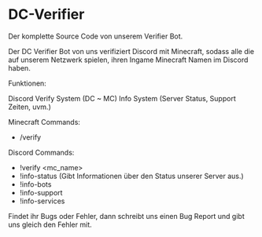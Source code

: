 # DC-Verifier

Der komplette Source Code von unserem Verifier Bot.

Der DC Verifier Bot von uns verifiziert Discord mit Minecraft, sodass alle die auf unserem Netzwerk spielen, ihren Ingame Minecraft Namen im Discord haben.

Funktionen:

Discord Verify System (DC ~ MC)
Info System (Server Status, Support Zeiten, uvm.)

Minecraft Commands:
- /verify

Discord Commands:
- !verify <mc_name>
- !info-status (Gibt Informationen über den Status unserer Server aus.)
- !info-bots
- !info-support
- !info-services

Findet ihr Bugs oder Fehler, dann schreibt uns einen Bug Report und gibt uns gleich den Fehler mit.

